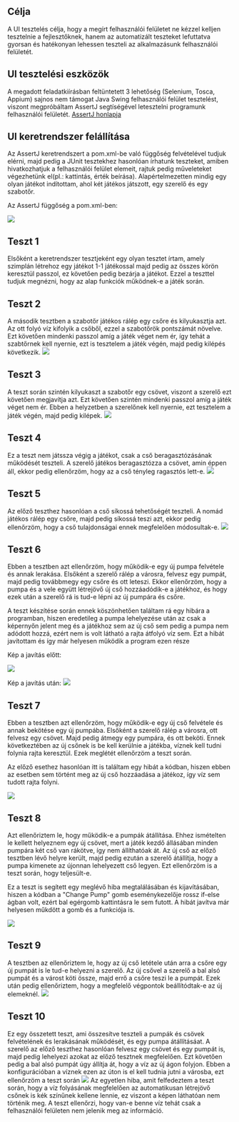 ## Célja
A UI tesztelés célja, hogy a megírt felhasználói felületet ne kézzel kelljen tesztelnie a fejlesztőknek, hanem az automatizált teszteket lefuttatva gyorsan és hatékonyan lehessen teszteli az alkalmazásunk felhasználói felületét.

## UI tesztelési eszközök
A megadott feladatkiírásban feltüntetett 3 lehetőség (Selenium, Tosca, Appium) sajnos nem támogat Java Swing felhasználói felület tesztelést, viszont megpróbáltam AssertJ segtíségével letesztelni programunk felhasználói felületét. [AssertJ honlapja](http://joel-costigliola.github.io/assertj/assertj-swing.html)

## UI keretrendszer felállítása
<p>
Az AssertJ keretrendszert a pom.xml-be való függőség felvételével tudjuk elérni, majd pedig a JUnit tesztekhez hasonlóan írhatunk teszteket, amiben hivatkozhatjuk a felhasználói felület elemeit, rajtuk pedig műveleteket végezhetünk el(pl.: kattintás, érték beírása). Alapértelmezetten mindig egy olyan játékot indítottam, ahol két játékos játszott, egy szerelő és egy szabotőr.
</p>
<p>
Az AssertJ függőség a pom.xml-ben:

![](test_images/ui_test_1.png)
</p>

## Teszt 1
Elsőként a keretrendszer tesztjeként egy olyan tesztet írtam, amely szimplán létrehoz egy játékot 1-1 játékossal majd pedig az összes körön keresztül passzol, ez követően pedig bezárja a játékot. Ezzel a teszttel tudjuk megnézni, hogy az alap funkciók működnek-e a játék során.

## Teszt 2
A második tesztben a szabotőr játékos rálép egy csőre és kilyukasztja azt. Az ott folyó víz kifolyik a csőből, ezzel a szabotőrök pontszámát növelve. Ezt követően mindenki passzol amíg a játék véget nem ér, így tehát a szabtőrnek kell nyernie, ezt is tesztelem a játék végén, majd pedig kilépés következik.
![](test_images/ui_test_2.png)

## Teszt 3
A teszt során szintén kilyukaszt a szabotőr egy csövet, viszont a szerelő ezt követően megjavítja azt. Ezt követően szintén mindenki passzol amíg a játék véget nem ér. Ebben a helyzetben a szerelőnek kell nyernie, ezt tesztelem a játék végén, majd pedig kilépek.
![](test_images/ui_test_3.png)

## Teszt 4
Ez a teszt nem játssza végig a játékot, csak a cső beragasztózásának működését teszteli. A szerelő játékos beragasztózza a csövet, amin éppen áll, ekkor pedig ellenőrzöm, hogy az a cső tényleg ragasztós lett-e.
![](test_images/ui_test_4.png)

## Teszt 5
Az előző teszthez hasonlóan a cső síkossá tehetőségét teszteli. A nomád játékos rálép egy csőre, majd pedig síkossá teszi azt, ekkor pedig ellenőrzöm, hogy a cső tulajdonságai ennek megfelelően módosultak-e.
![](test_images/ui_test_5.png)

## Teszt 6
<p>Ebben a tesztben azt ellenőrzöm, hogy működik-e egy új pumpa felvétele és annak lerakása. Elsőként a szerelő rálép a városra, felvesz egy pumpát, majd pedig továbbmegy egy csőre és ott leteszi. Ekkor ellenőrzöm, hogy a pumpa és a vele együtt létrejövő új cső hozzáadódik-e a játékhoz, és hogy ezek után a szerelő rá is tud-e lépni az új pumpára és csőre.</p>
<p>A teszt készítése során ennek köszönhetően találtam rá egy hibára a programban, hiszen eredetileg a pumpa lehelyezése után az csak a képernyőn jelent meg és a játékhoz sem az új cső sem pedig a pumpa nem adódott hozzá, ezért nem is volt látható a rajta átfolyó víz sem. Ezt a hibát javítottam és így már helyesen működik a program ezen része</p>
Kép a javítás előtt:

![](test_images/ui_test_7.png)

Kép a javítás után:
![](test_images/ui_test_6.png)

## Teszt 7
<p>
Ebben a tesztben azt ellenőrzöm, hogy működik-e egy új cső felvétele és annak bekötése egy új pumpába. Elsőként a szerelő rálép a városra, ott felvesz egy csövet. Majd pedig átmegy egy pumpára, és ott beköti. Ennek következtében az új csőnek is be kell kerülnie a játékba, víznek kell tudni folynia rajta keresztül. Ezek meglétét ellenőrzöm a teszt során.
</p>
<p>
Az előző esethez hasonlóan itt is találtam egy hibát a kódban, hiszen ebben az esetben sem történt meg az új cső hozzáadása a játékoz, így víz sem tudott rajta folyni.

![](test_images/ui_test_8.png)

## Teszt 8 
<p>
Azt ellenőriztem le, hogy működik-e a pumpák átállítása. Ehhez ismételten le kellett helyeznem egy új csövet, mert a játék kezdő állásában minden pumpára két cső van rákötve, így nem állíthatóak át. Az új cső az előző tesztben lévő helyre került, majd pedig ezután a szerelő átállítja, hogy a pumpa kimenete az újonnan lehelyezett cső legyen. Ezt ellenőrzöm is a teszt során, hogy teljesült-e.
</p>
<p>
Ez a teszt is segített egy meglévő hiba megtalálásában és kijavításában, hiszen a kódban a "Change Pump" gomb eseménykezelője rossz if-else ágban volt, ezért bal egérgomb kattintásra le sem futott. A hibát javítva már helyesen műkdött a gomb és a funkciója is.
</p>

![](test_images/ui_test_9.png)

## Teszt 9
A tesztben az ellenőriztem le, hogy az új cső letétele után arra a csőre egy új pumpát is le tud-e helyezni a szerelő. Az új csővel a szerelő a bal alsó pumpát és a várost köti össze, majd errő a csőre teszi le a pumpát. Ezek után pedig ellenőriztem, hogy a megfelelő végpontok beállítódtak-e az új elemeknél.
![](test_images/ui_test_10.png)

## Teszt 10
Ez egy összetett teszt, ami összesítve teszteli a pumpák és csövek felvételének és lerakásának működését, és egy pumpa átállításáat. A szerelő az előző teszthez hasonlóan felvesz egy csövet és egy pumpát is, majd pedig lehelyezi azokat az előző tesztnek megfelelően. Ezt követően pedig a bal alsó pumpát úgy állítja át, hogy a víz az új ágon folyjon. Ebben a konfigurációban a víznek ezen az úton is el kell tudnia jutni a városba, ezt ellenőrzöm a teszt során
![](test_images/ui_test_11.png)
Az egyetlen hiba, amit felfedeztem a teszt során, hogy a víz folyásának megfelelően az automatikusan létrejövő csőnek is kék színűnek kellene lennie, ez viszont a képen láthatóan nem történik meg. A teszt ellenőrzi, hogy van-e benne víz tehát csak a felhasználói felületen nem jelenik meg az információ.